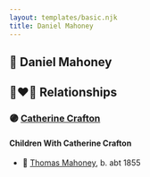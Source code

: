 ```yaml
---
layout: templates/basic.njk
title: Daniel Mahoney
---
```

## 🔵 Daniel Mahoney


## 👩‍❤️‍👨 Relationships

### 🟣 [Catherine Crafton](/people/6/61573710)

#### Children With Catherine Crafton
* 🔵 [Thomas Mahoney](/people/4/41476460), b. abt 1855